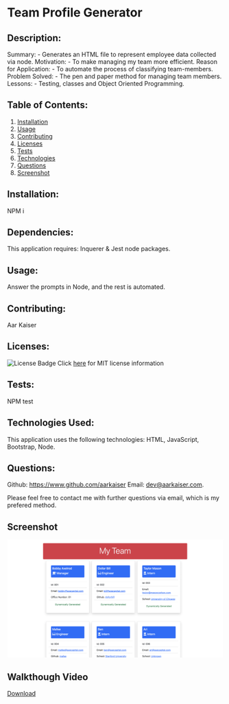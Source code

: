 
# Team Profile Generator
          
## Description:

Summary: - Generates an HTML file to represent employee data collected via node.
Motivation: - To make managing my team more efficient.
Reason for Application: - To automate the process of classifying team-members.
Problem Solved: - The pen and paper method for managing team members.
Lessons: - Testing, classes and Object Oriented Programming.

## Table of Contents:

1. [Installation](https://github.com/AarKaiser/readme_generator#installation)
2. [Usage](https://github.com/AarKaiser/readme_generator#usage)
3. [Contributing](https://github.com/AarKaiser/readme_generator#contributing)
4. [Licenses](https://github.com/AarKaiser/readme_generator#licenses)
5. [Tests](https://github.com/AarKaiser/readme_generator#tests)
6. [Technologies](https://github.com/AarKaiser/readme_generator#technologies)
7. [Questions](https://github.com/AarKaiser/readme_generator#questions)
8. [Screenshot](https://github.com/AarKaiser/readme_generator#screenshot)

## Installation: 

NPM i

## Dependencies:

This application requires: Inquerer & Jest node packages.

## Usage: 

Answer the prompts in Node, and the rest is automated.

## Contributing:

Aar Kaiser


## Licenses:

![License Badge](https://img.shields.io/badge/mit-license-blue)
Click [here](https://choosealicense.com/licenses/mit) for MIT license information


## Tests:

NPM test

## Technologies Used: 

This application uses the following technologies: HTML, JavaScript, Bootstrap, Node.

## Questions:

Github: https://www.github.com/aarkaiser
Email: dev@aarkaiser.com.

Please feel free to contact me with further questions via email, which is my prefered method.

## Screenshot
![Screenshot](https://raw.githubusercontent.com/AarKaiser/team_profile_generator/main/assets/images/screenshot.png)

## Walkthough Video
    
[Download](https://github.com/AarKaiser/team_profile_generator/blob/main/assets/video/walkthrough.mp4?raw=true)

